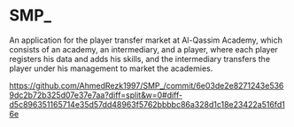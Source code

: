# SMP_
An application for the player transfer market at Al-Qassim Academy, which consists of an academy, an intermediary, and a player, where each player registers his data and adds his skills, and the intermediary transfers the player under his management to market the academies.

https://github.com/AhmedRezk1997/SMP_/commit/6e03de2e8271243e5369dc2b72b325d07e37e7aa?diff=split&w=0#diff-d5c896351165714e35d57dd48963f5762bbbbc86a328d1c18e23422a516fd16e
